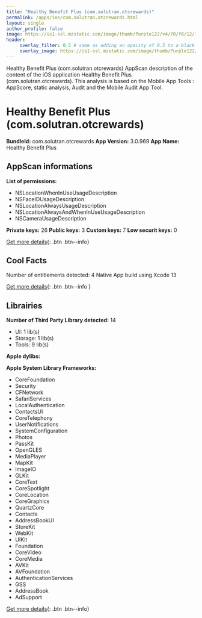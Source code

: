 ```yaml
---
title: "Healthy Benefit Plus (com.solutran.otcrewards)"
permalink: /apps/ios/com.solutran.otcrewards.html
layout: single
author_profile: false
image: https://is1-ssl.mzstatic.com/image/thumb/Purple122/v4/70/f8/12/70f81247-6d68-2ca9-be2b-1b3c67df56b3/AppIcons-0-0-1x_U007emarketing-0-0-0-5-0-0-sRGB-0-0-0-GLES2_U002c0-512MB-85-220-0-0.png/512x512bb.jpg
header: 
     overlay_filter: 0.5 # same as adding an opacity of 0.5 to a black background
     overlay_image: https://is1-ssl.mzstatic.com/image/thumb/Purple122/v4/70/f8/12/70f81247-6d68-2ca9-be2b-1b3c67df56b3/AppIcons-0-0-1x_U007emarketing-0-0-0-5-0-0-sRGB-0-0-0-GLES2_U002c0-512MB-85-220-0-0.png/512x512bb.jpg
---
```

Healthy Benefit Plus (com.solutran.otcrewards) AppScan description of the content of the iOS application Healthy Benefit Plus (com.solutran.otcrewards). This analysis is based on the Mobile App Tools : AppScore, static analysis, Audit and the Mobile Audit App Tool.

# Healthy Benefit Plus (com.solutran.otcrewards)

**BundleId:** com.solutran.otcrewards
**App Version:** 3.0.969
**App Name:** Healthy Benefit Plus


## AppScan informations 

**List of permissions:** 
- NSLocationWhenInUseUsageDescription
- NSFaceIDUsageDescription
- NSLocationAlwaysUsageDescription
- NSLocationAlwaysAndWhenInUseUsageDescription
- NSCameraUsageDescription
  
  
**Private keys:** 26
**Public keys:** 3
**Custom keys:** 7
**Low securit keys:** 0
  
[Get more details](/pricing.html){: .btn .btn--info}

## Cool Facts

Number of entitlements detected: 4
Native App
build using Xcode 13
  
[Get more details](/pricing.html){: .btn .btn--info }

## Librairies 
**Number of Third Party Library detected:** 14
- UI: 1 lib(s)
- Storage: 1 lib(s)
- Tools: 9 lib(s)


**Apple dylibs:**


**Apple System Library Frameworks:**
- CoreFoundation
- Security
- CFNetwork
- SafariServices
- LocalAuthentication
- ContactsUI
- CoreTelephony
- UserNotifications
- SystemConfiguration
- Photos
- PassKit
- OpenGLES
- MediaPlayer
- MapKit
- ImageIO
- GLKit
- CoreText
- CoreSpotlight
- CoreLocation
- CoreGraphics
- QuartzCore
- Contacts
- AddressBookUI
- StoreKit
- WebKit
- UIKit
- Foundation
- CoreVideo
- CoreMedia
- AVKit
- AVFoundation
- AuthenticationServices
- GSS
- AddressBook
- AdSupport


  
[Get more details](/pricing.html){: .btn .btn--info}

